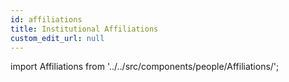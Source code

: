 ```yaml
---
id: affiliations
title: Institutional Affiliations
custom_edit_url: null
---
```


import Affiliations from '../../src/components/people/Affiliations/';

<Affiliations />